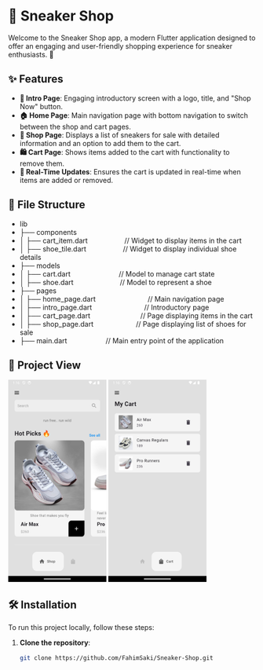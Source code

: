 # 🏬 Sneaker Shop

Welcome to the Sneaker Shop app, a modern Flutter application designed to offer an engaging and user-friendly shopping experience for sneaker enthusiasts. 👟

## ✨ Features

- **🏁 Intro Page**: Engaging introductory screen with a logo, title, and "Shop Now" button.
- **🏠 Home Page**: Main navigation page with bottom navigation to switch between the shop and cart pages.
- **🛒 Shop Page**: Displays a list of sneakers for sale with detailed information and an option to add them to the cart.
- **🛍️ Cart Page**: Shows items added to the cart with functionality to remove them.
- **🔄 Real-Time Updates**: Ensures the cart is updated in real-time when items are added or removed.

## 📁 File Structure

- lib
- ├── components
- │   ├── cart_item.dart&nbsp;&nbsp;&nbsp;&nbsp;&nbsp;&nbsp;&nbsp;&nbsp;&nbsp;&nbsp;&nbsp;&nbsp;&nbsp;&nbsp;&nbsp;&nbsp;&nbsp;&nbsp;&nbsp;// Widget to display items in the cart
- │   ├── shoe_tile.dart&nbsp;&nbsp;&nbsp;&nbsp;&nbsp;&nbsp;&nbsp;&nbsp;&nbsp;&nbsp;&nbsp;&nbsp;&nbsp;&nbsp;&nbsp;&nbsp;&nbsp;&nbsp;&nbsp;// Widget to display individual shoe details
- ├── models
- │   ├── cart.dart&nbsp;&nbsp;&nbsp;&nbsp;&nbsp;&nbsp;&nbsp;&nbsp;&nbsp;&nbsp;&nbsp;&nbsp;&nbsp;&nbsp;&nbsp;&nbsp;&nbsp;&nbsp;&nbsp;&nbsp;&nbsp;&nbsp;&nbsp;&nbsp;&nbsp;// Model to manage cart state
- │   ├── shoe.dart&nbsp;&nbsp;&nbsp;&nbsp;&nbsp;&nbsp;&nbsp;&nbsp;&nbsp;&nbsp;&nbsp;&nbsp;&nbsp;&nbsp;&nbsp;&nbsp;&nbsp;&nbsp;&nbsp;&nbsp;&nbsp;&nbsp;&nbsp;&nbsp;// Model to represent a shoe
- ├── pages
- │   ├── home_page.dart&nbsp;&nbsp;&nbsp;&nbsp;&nbsp;&nbsp;&nbsp;&nbsp;&nbsp;&nbsp;&nbsp;&nbsp;&nbsp;&nbsp;&nbsp;&nbsp;&nbsp;&nbsp;&nbsp;&nbsp;&nbsp;&nbsp;&nbsp;&nbsp;&nbsp;&nbsp;&nbsp;// Main navigation page
- │   ├── intro_page.dart&nbsp;&nbsp;&nbsp;&nbsp;&nbsp;&nbsp;&nbsp;&nbsp;&nbsp;&nbsp;&nbsp;&nbsp;&nbsp;&nbsp;&nbsp;&nbsp;&nbsp;&nbsp;&nbsp;&nbsp;&nbsp;&nbsp;&nbsp;&nbsp;&nbsp;&nbsp;&nbsp;// Introductory page
- │   ├── cart_page.dart&nbsp;&nbsp;&nbsp;&nbsp;&nbsp;&nbsp;&nbsp;&nbsp;&nbsp;&nbsp;&nbsp;&nbsp;&nbsp;&nbsp;&nbsp;&nbsp;&nbsp;&nbsp;&nbsp;&nbsp;&nbsp;&nbsp;&nbsp;&nbsp;&nbsp;&nbsp;// Page displaying items in the cart
- │   ├── shop_page.dart&nbsp;&nbsp;&nbsp;&nbsp;&nbsp;&nbsp;&nbsp;&nbsp;&nbsp;&nbsp;&nbsp;&nbsp;&nbsp;&nbsp;&nbsp;&nbsp;&nbsp;&nbsp;&nbsp;&nbsp;&nbsp;&nbsp;// Page displaying list of shoes for sale
- ├── main.dart&nbsp;&nbsp;&nbsp;&nbsp;&nbsp;&nbsp;&nbsp;&nbsp;&nbsp;&nbsp;&nbsp;&nbsp;&nbsp;&nbsp;&nbsp;&nbsp;&nbsp;&nbsp;&nbsp;&nbsp;// Main entry point of the application


## 📱 Project View 
<img src="https://raw.githubusercontent.com/FahimSaki/Sneaker-Shop/refs/heads/main/assets/images/Screenshot_1731179812.png" alt="Description of Image" width="200"/>  <img src="https://raw.githubusercontent.com/FahimSaki/Sneaker-Shop/refs/heads/main/assets/images/Screenshot_1731179815.png" alt="Description of Image" width="200"/> 



## 🛠️ Installation

To run this project locally, follow these steps:

1. **Clone the repository**:
   ```sh
   git clone https://github.com/FahimSaki/Sneaker-Shop.git

